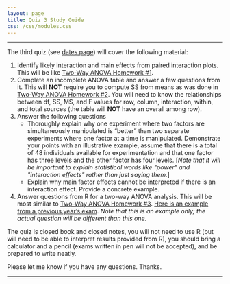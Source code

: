 ```yaml
---
layout: page
title: Quiz 3 Study Guide
css: /css/modules.css
---
```


----

The third quiz (see [dates page](../Dates-Current)) will cover the following material:

1. Identify likely interaction and main effects from paired interaction plots. This will be like [Two-Way ANOVA Homework #1](../../modules/Anova-2Way/HW1). 
1. Complete an incomplete ANOVA table and answer a few questions from it. This will **NOT** require you to compute SS from means as was done in [Two-Way ANOVA Homework #2](../../modules/Anova-2Way/HW2). You will need to know the relationships between df, SS, MS, and F values for row, column, interaction, within, and total sources (the table will **NOT** have an overall among row).
1. Answer the following questions
    * Thoroughly explain why one experiment where two factors are simultaneously manipulated is “better” than two separate experiments where one factor at a time is manipulated. Demonstrate your points with an illustrative example, assume that there is a total of 48 individuals available for experimentation and that one factor has three levels and the other factor has four levels. [*Note that it will be important to explain statistical words like "power" and "interaction effects" rather than just saying them.*]
    * Explain why main factor effects cannot be interpreted if there is an interaction effect. Provide a concrete example.
1. Answer questions from R for a two-way ANOVA analysis. This will be most similar to [Two-Way ANOVA Homework #3](../../modules/Anova-2Way/HW3). [Here is an example from a previous year’s exam](Q3_Example.pdf). *Note that this is an example only; the actual question will be different than this one.*

The quiz is closed book and closed notes, you will not need to use R (but will need to be able to interpret results provided from R), you should bring a calculator and a pencil (exams written in pen will not be accepted), and be prepared to write neatly.

Please let me know if you have any questions. Thanks.

----
